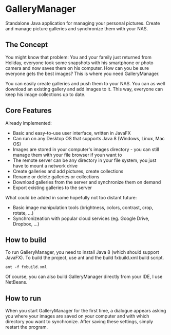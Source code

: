 # GalleryManager

Standalone Java application for managing your personal pictures. Create and manage picture galleries and synchronize them with your NAS.

## The Concept

You might know that problem: You and your family just returned from Holiday, everyone took some snapshots with his smartphone or photo camera and now saves them on his computer. How can you be sure everyone gets the best images? This is where you need GalleryManager.

You can easily create galleries and push them to your NAS. You can as well download an existing gallery and add images to it. This way, everyone can keep his image collections up to date.

## Core Features
Already implemented:
* Basic and easy-to-use user interface, written in JavaFX
* Can run on any Desktop OS that supports Java 8 (Windows, Linux, Mac OS)
* Images are stored in your computer's images directory - you can still manage them with your file browser if youn want to
* The remote server can be any directory in your file system, you just have to mount a network drive
* Create galleries and add pictures, create collections
* Rename or delete galleries or collections
* Download galleries from the server and synchronize them on demand
* Export existing galleries to the server

What could be added in some hopefully not too distant future:
* Basic image manipulation tools (brightness, colors, contrast, crop, rotate, ...)
* Synchronizeation with popular cloud services (eg. Google Drive, Dropbox, ...)

## How to build
To run GalleryManager, you need to install Java 8 (which should support JavaFX). To build the project, use ant and the build fxbuild.xml build script.

```
ant -f fxbuild.xml
```

Of course, you can also build GalleryManager directly from your IDE, I use NetBeans.

## How to run
When you start GalleryManager for the first time, a dialogue appears asking you where your images are saved on your computer and with which directory you want to synchronize. After saving these settings, simply restart the program.
